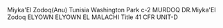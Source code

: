 Miyka'El Zodoq(Anu) 
Tunisia
Washington Park
c-2
MURDOQ
DR.Miyka'El Zodoq
ELYOWN ELYOWN EL
MALACHI
Title 41 CFR
UNIT-D
